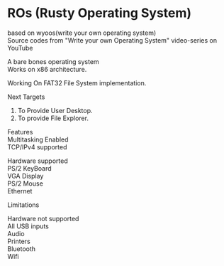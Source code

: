 # ROs (Rusty Operating System)
based on wyoos(write your own operating system)</br>
Source codes from "Write your own Operating System" video-series on YouTube</br>

A bare bones operating system</br>
Works on x86 architecture.</br>

Working On FAT32 File System implementation.</br>
 
Next Targets</br>
1. To Provide User Desktop.</br>
2. To provide File Explorer.</br>

Features</br>
Multitasking Enabled</br>
TCP/IPv4 supported</br>

Hardware supported</br>
PS/2 KeyBoard</br>
VGA Display</br>
PS/2 Mouse</br>
Ethernet</br>

Limitations</br>

Hardware not supported</br>
All USB inputs</br>
Audio</br>
Printers</br>
Bluetooth</br>
Wifi</br>
